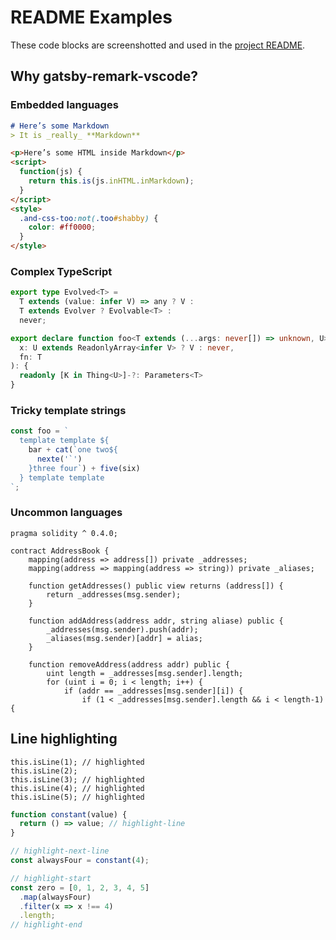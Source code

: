# README Examples

These code blocks are screenshotted and used in the [project README](https://github.com/andrewbranch/gatsby-remark-vscode).

## Why gatsby-remark-vscode?

### Embedded languages

```md
# Here’s some Markdown
> It is _really_ **Markdown**

<p>Here’s some HTML inside Markdown</p>
<script>
  function(js) {
    return this.is(js.inHTML.inMarkdown);
  }
</script>
<style>
  .and-css-too:not(.too#shabby) {
    color: #ff0000;
  }
</style>
```

### Complex TypeScript

```ts
export type Evolved<T> =
  T extends (value: infer V) => any ? V :
  T extends Evolver ? Evolvable<T> :
  never;

export declare function foo<T extends (...args: never[]) => unknown, U>(
  x: U extends ReadonlyArray<infer V> ? V : never,
  fn: T
): {
  readonly [K in Thing<U>]-?: Parameters<T>
}
```

### Tricky template strings

```js
const foo = `
  template template ${
    bar + cat(`one two${
      nexte('`')
    }three four`) + five(six)
  } template template
`;
```

### Uncommon languages

```solidity
pragma solidity ^ 0.4.0;

contract AddressBook {
    mapping(address => address[]) private _addresses;
    mapping(address => mapping(address => string)) private _aliases;

    function getAddresses() public view returns (address[]) {
        return _addresses(msg.sender);
    }

    function addAddress(address addr, string aliase) public {
        _addresses(msg.sender).push(addr);
        _aliases(msg.sender)[addr] = alias;
    }

    function removeAddress(address addr) public {
        uint length = _addresses[msg.sender].length;
        for (uint i = 0; i < length; i++) {
            if (addr == _addresses[msg.sender][i]) {
                if (1 < _addresses[msg.sender].length && i < length-1) {
```

## Line highlighting

```js{1,3-5}
this.isLine(1); // highlighted
this.isLine(2);
this.isLine(3); // highlighted
this.isLine(4); // highlighted
this.isLine(5); // highlighted
```

```js
function constant(value) {
  return () => value; // highlight-line
}

// highlight-next-line
const alwaysFour = constant(4);

// highlight-start
const zero = [0, 1, 2, 3, 4, 5]
  .map(alwaysFour)
  .filter(x => x !== 4)
  .length;
// highlight-end
```